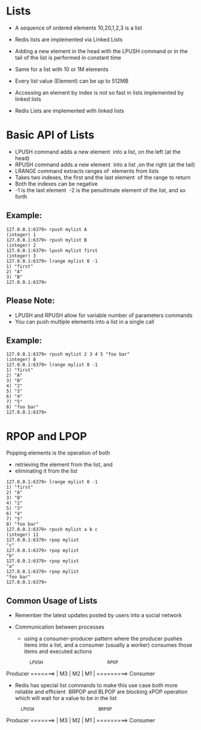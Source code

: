 # Lists

- A sequence of ordered elements 
10,20,1,2,3 is a list 

- Redis lists are implemented via Linked Lists 
- Adding a new element in the head with the LPUSH command or in the tail of the list is performed in constant time
- Same for a list with 10 or 1M elements
- Every list value (Element) can be up to 512MB
- Accessing an element by index is not so fast in lists implemented by linked lists
- Redis Lists are implemented with linked lists


# Basic API of Lists

- LPUSH command adds a new element  into a list, on the left (at the head)
- RPUSH command adds a new element  into a list ,on the right (at the tail)
- LRANGE command extracts ranges of  elements from lists
- Takes two indexes, the first and the last element  of the range to return 
- Both the indexes can be negative
- -1 is the last element  -2 is the penultimate element of the list, and so forth

## Example:

```
127.0.0.1:6379> rpush mylist A
(integer) 1
127.0.0.1:6379> rpush mylist B
(integer) 2
127.0.0.1:6379> lpush mylist first
(integer) 3
127.0.0.1:6379> lrange mylist 0 -1
1) "first"
2) "A"
3) "B"
127.0.0.1:6379> 
```

## Please Note:

- LPUSH and RPUSH  allow for variable number of parameters commands
- You can push multiple elements into a list in a single call

## Example:

```
127.0.0.1:6379> rpush mylist 2 3 4 5 "foo bar"
(integer) 8
127.0.0.1:6379> lrange mylist 0 -1
1) "first"
2) "A"
3) "B"
4) "2"
5) "3"
6) "4"
7) "5"
8) "foo bar"
127.0.0.1:6379>
```


# RPOP and LPOP


Popping elements is the operation of both 
 - retrieving the element from the list, and 
 - eliminating it from the list
 
 
```
127.0.0.1:6379> lrange mylist 0 -1
1) "first"
2) "A"
3) "B"
4) "2"
5) "3"
6) "4"
7) "5"
8) "foo bar"
127.0.0.1:6379> rpush mylist a b c
(integer) 11
127.0.0.1:6379> rpop mylist
"c"
127.0.0.1:6379> rpop mylist
"b"
127.0.0.1:6379> rpop mylist
"a"
127.0.0.1:6379> rpop mylist
"foo bar"
127.0.0.1:6379>
```


## Common Usage of Lists

- Remember the latest updates posted by users into a social network

- Communication between processes 
  - using a consumer-producer pattern where the producer pushes items into a list, and a consumer (usually a worker) consumes those items and executed actions 
  
  
          LPUSH                        RPOP
Producer  =======> | M3 | M2 | M1 |  =========> Consumer


  - Redis has special list commands to make this use case both more reliable and efficient
 BRPOP and BLPOP are blocking xPOP operation which will wait for a value to be in the list 


          LPUSH                        BRPOP
Producer  =======> | M3 | M2 | M1 |  =========> Consumer


